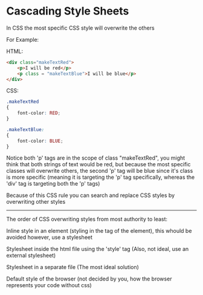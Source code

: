 # Cascading Style Sheets

In CSS the most specific CSS style will overwrite the others

For Example:

HTML:

```HTML
<div class="makeTextRed">
    <p>I will be red</p>
    <p class = "makeTextBlue">I will be blue</p>
</div>
```

CSS:

```CSS
.makeTextRed
{
    font-color: RED;
}

.makeTextBlue:
{
    font-color: BLUE;
}
```

Notice both 'p' tags are in the scope of class "makeTextRed", you might think that both strings of text would be red, but because the most specific classes will overwrite others, the second 'p' tag will be blue since it's class is more specific (meaning it is targeting the 'p' tag specifically, whereas the 'div' tag is targeting both the 'p' tags)

Because of this CSS rule you can search and replace CSS styles by overwriting other styles

***

The order of CSS overwriting styles from most authority to least:

Inline style in an element (styling in the tag of the element), this whould be avoided however, use a stylesheet

Stylesheet inside the html file using the 'style' tag (Also, not ideal, use an external stylesheet)

Stylesheet in a separate file (The most ideal solution)

Default style of the browser (not decided by you, how the browser represents your code without css)
